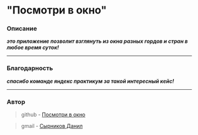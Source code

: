 # "Посмотри в окно" 

### Описание

***это приложение позволит взглянуть из окна разных гордов и стран в любое время суток!***
___


### Благодарность 
***спасибо команде яндекс практикум за такой интересный кейс!***
___
### **Автор**
>github - [Посмотри в окно](https://github.com/assaultasfuck/posmotri_v_okno_clone)

>gmail - [Сырников Данил](otayzimq25@gmail.com)
